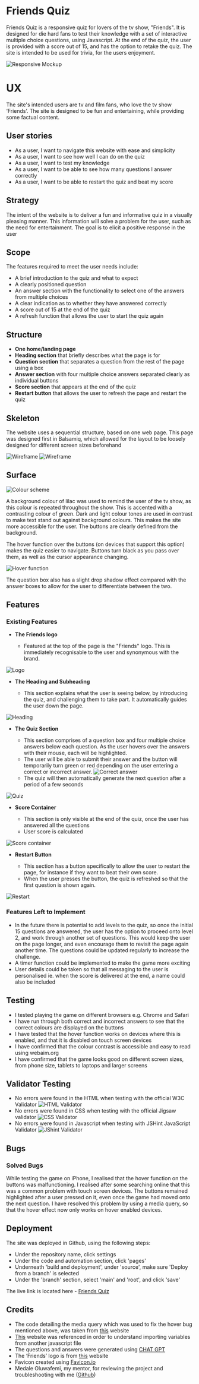 # Friends Quiz

Friends Quiz is a responsive quiz for lovers of the tv show, "Friends". It is designed for die hard fans to test their knowledge with a set of interactive multiple choice questions, using Javascript. At the end of the quiz, the user is provided with a score out of 15, and has the option to retake the quiz. The site is intended to be used for trivia, for the users enjoyment.

![Responsive Mockup](assets/images/friends-quiz-screenshot.png)

# UX

The site's intended users are tv and film fans, who love the tv show ‘Friends’. The site is designed to be fun and entertaining, while providing some factual content.

## User stories

- As a user, I want to navigate this website with ease and simplicity
- As a user, I want to see how well I can do on the quiz
- As a user, I want to test my knowledge
- As a user, I want to be able to see how many questions I answer correctly
- As a user, I want to be able to restart the quiz and beat my score

## Strategy

The intent of the website is to deliver a fun and informative quiz in a visually pleasing manner. This information will solve a problem for the user, such as the need for entertainment. The goal is to elicit a positive response in the user

## Scope

The features required to meet the user needs include:

- A brief introduction to the quiz and what to expect
- A clearly positioned question
- An answer section with the functionality to select one of the answers from multiple choices
- A clear indication as to whether they have answered correctly
- A score out of 15 at the end of the quiz
- A refresh function that allows the user to start the quiz again

## Structure

- **One home/landing page**
- **Heading section**  that briefly describes what the page is for
- **Question section** that separates a question from the rest of the page using a box
- **Answer section** with four multiple choice answers separated clearly as individual buttons
- **Score section** that appears at the end of the quiz
- **Restart button** that allows the user to refresh the page and restart the quiz

## Skeleton

The website uses a sequential structure, based on one web page. This page was designed first in Balsamiq, which allowed for the layout to be loosely designed for different screen sizes beforehand

![Wireframe](assets/images/friends-quiz-wireframe-desktop.png)
![Wireframe](assets/images/friends-quiz-wireframe-phone.png)

## Surface

![Colour scheme](assets/images/friends-colour-scheme.png)
 
A background colour of lilac was used to remind the user of the tv show, as this colour is repeated throughout the show. This is accented with a contrasting colour of green. Dark and light colour tones are used in contrast to make text stand out against background colours. This makes the site more accessible for the user. The buttons are clearly defined from the background. 

The hover function over the buttons (on devices that support this option) makes the quiz easier to navigate. Buttons turn black as you pass over them, as well as the cursor appearance changing.

![Hover function](assets/images/hover-function.png)

The question box also has a slight drop shadow effect compared with the answer boxes to allow for the user to differentiate between the two.

## Features

### Existing Features

- **The Friends logo**

  - Featured at the top of the page is the "Friends" logo. This is immediately recognisable to the user and synonymous with the brand.

![Logo](assets/images/friends-logo-screenshot.png)

- **The Heading and Subheading**

  - This section explains what the user is seeing below, by introducing the quiz, and challenging them to take part. It automatically guides the user down the page.

![Heading](assets/images/heading.png)

- **The Quiz Section**

  - This section comprises of a question box and four multiple choice answers below each question. As the user hovers over the answers with their mouse, each will be highlighted.
  - The user will be able to submit their answer and the button will temporarily turn green or red depending on the user entering a correct or incorrect answer.
  ![Correct answer](assets/images/green-button.png)
  - The quiz will then automatically generate the next question after a period of a few seconds

![Quiz](assets/images/quiz.png)

- **Score Container**

  - This section is only visible at the end of the quiz, once the user has answered all the questions
  - User score is calculated

![Score container](assets/images/score-container.png)

- **Restart Button**

  - This section has a button specifically to allow the user to restart the page, for instance if they want to beat their own score.
  - When the user presses the button, the quiz is refreshed so that the first question is shown again.

![Restart](assets/images/restart.png)

### Features Left to Implement

- In the future there is potential to add levels to the quiz, so once the initial 15 questions are answered, the user has the option to proceed onto level 2, and work through another set of questions. This would keep the user on the page longer, and even encourage them to revisit the page again another time. The questions could be updated regularly to increase the challenge.
- A timer function could be implemented to make the game more exciting
- User details could be taken so that all messaging to the user is personalised ie. when the score is delivered at the end, a name could also be included

## Testing

- I tested playing the game on different browsers e.g. Chrome and Safari
- I have run through both correct and incorrect answers to see that the correct colours are displayed on the buttons
- I have tested that the hover function works on devices where this is enabled, and that it is disabled on touch screen devices
- I have confirmed that the colour contrast is accessible and easy to read using webaim.org
- I have confirmed that the game looks good on different screen sizes, from phone size, tablets to laptops and larger screens

## Validator Testing

- No errors were found in the HTML when testing with the official W3C Validator ![HTML Validator](assets/images/html-checker.png)
- No errors were found in CSS when testing with the official Jigsaw validator ![CSS Validator](assets/images/w3c-validator.png)
- No errors were found in Javascript when testing with JSHint JavaScript Validator ![JShint Validator](assets/images/jshint.png)

## Bugs

### Solved Bugs

While testing the game on iPhone, I realised that the hover function on the buttons was malfunctioning. I realised after some searching online that this was a common problem with touch screen devices. The buttons remained highlighted after a user pressed on it, even once the game had moved onto the next question. I have resolved this problem by using a media query, so that the hover effect now only works on hover enabled devices.

## Deployment

The site was deployed in Github, using the following steps:

- Under the repository name, click settings
- Under the code and automation section, click 'pages'
- Underneath 'build and deployment', under 'source', make sure 'Deploy from a branch' is selected
- Under the 'branch' section, select 'main' and 'root', and click 'save'

The live link is located here - [Friends Quiz](https://katiecampbs.github.io/friendsquiz/)

## Credits

- The code detailing the media query which was used to fix the hover bug mentioned above, was taken from [this](<https://www.geeksforgeeks.org/how-to-prevent-sticky-hover-effects-for-buttons-on-touch-devices/>) website
- [This](https://developer.mozilla.org/en-US/docs/Web/JavaScript/Reference/Statements/import) website was referenced in order to understand importing variables from another javascript file
- The questions and answers were generated using [CHAT GPT](https://chat.openai.com/)
- The ‘Friends’ logo is from [this](<https://freebiesupply.com/logos/friends-logo/>) website
- Favicon created using [Favicon.io](https://favicon.io/favicon-generator/)
- Medale Oluwafemi, my mentor, for reviewing the project and troubleshooting with me ([Github](https://github.com/omedale))
